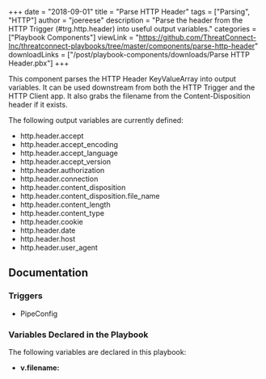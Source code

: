 +++
date = "2018-09-01"
title = "Parse HTTP Header"
tags = ["Parsing", "HTTP"]
author = "joereese"
description = "Parse the header from the HTTP Trigger (#trg.http.header) into useful output variables."
categories = ["Playbook Components"]
viewLink = "https://github.com/ThreatConnect-Inc/threatconnect-playbooks/tree/master/components/parse-http-header"
downloadLinks = ["/post/playbook-components/downloads/Parse HTTP Header.pbx"]
+++

This component parses the HTTP Header KeyValueArray into output variables.  It can be used downstream from both the HTTP Trigger and the HTTP Client app.  It also grabs the filename from the Content-Disposition header if it exists.  

The following output variables are currently defined: 

- http.header.accept
- http.header.accept_encoding
- http.header.accept_language
- http.header.accept_version
- http.header.authorization
- http.header.connection
- http.header.content_disposition
- http.header.content_disposition.file_name
- http.header.content_length
- http.header.content_type
- http.header.cookie
- http.header.date
- http.header.host
- http.header.user_agent

## Documentation

### Triggers

- PipeConfig

### Variables Declared in the Playbook

The following variables are declared in this playbook:

- **v.filename:** ` `

